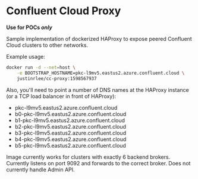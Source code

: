 # Confluent Cloud Proxy

**Use for POCs _only_**

Sample implementation of dockerized HAProxy to expose peered Confluent Cloud clusters to other networks.

Example usage:

```bash
docker run -d --net=host \
    -e BOOTSTRAP_HOSTNAME=pkc-l9mv5.eastus2.azure.confluent.cloud \
    justinrlee/cc-proxy:1598567937
```

Also, you'll need to point a number of DNS names at the HAProxy instance (or a TCP load balancer in front of HAProxy):

* pkc-l9mv5.eastus2.azure.confluent.cloud
* b0-pkc-l9mv5.eastus2.azure.confluent.cloud
* b1-pkc-l9mv5.eastus2.azure.confluent.cloud
* b2-pkc-l9mv5.eastus2.azure.confluent.cloud
* b3-pkc-l9mv5.eastus2.azure.confluent.cloud
* b4-pkc-l9mv5.eastus2.azure.confluent.cloud
* b5-pkc-l9mv5.eastus2.azure.confluent.cloud

Image currently works for clusters with exactly 6 backend brokers.  Currently listens on port 9092 and forwards to the correct broker.  Does not currently handle Admin API.